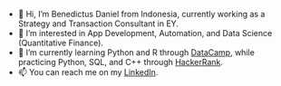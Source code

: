 - 👋 Hi, I’m Benedictus Daniel from Indonesia, currently working as a Strategy and Transaction Consultant in EY.
- 👀 I’m interested in App Development, Automation, and Data Science (Quantitative Finance).
- 🌱 I’m currently learning Python and R through [DataCamp](<https://www.datacamp.com/profile/benedictusdps>), while practicing Python, SQL, and C++ through [HackerRank](<https://www.hackerrank.com/benedictusdps>).
- 📫 You can reach me on my [LinkedIn](https://www.linkedin.com/in/benedictusdps/).

<!---
benedictusdps/benedictusdps is a ✨ special ✨ repository because its `README.md` (this file) appears on your GitHub profile.
You can click the Preview link to take a look at your changes.
--->
